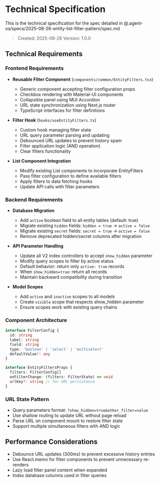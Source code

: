 # Technical Specification

This is the technical specification for the spec detailed in @.agent-os/specs/2025-08-26-entity-list-filter-pattern/spec.md

> Created: 2025-08-26
> Version: 1.0.0

## Technical Requirements

### Frontend Requirements

- **Reusable Filter Component** (`components/common/EntityFilters.tsx`)
  - Generic component accepting filter configuration props
  - Checkbox rendering with Material-UI components
  - Collapsible panel using MUI Accordion
  - URL state synchronization using Next.js router
  - TypeScript interfaces for filter definitions

- **Filter Hook** (`hooks/useEntityFilters.ts`)
  - Custom hook managing filter state
  - URL query parameter parsing and updating
  - Debounced URL updates to prevent history spam
  - Filter application logic (AND operation)
  - Clear filters functionality

- **List Component Integration**
  - Modify existing List components to incorporate EntityFilters
  - Pass filter configuration to define available filters
  - Apply filters to data fetching hooks
  - Update API calls with filter parameters

### Backend Requirements

- **Database Migration**
  - Add `active` boolean field to all entity tables (default: true)
  - Migrate existing `hidden` fields: `hidden = true` → `active = false`
  - Migrate existing `secret` fields: `secret = true` → `active = false`
  - Remove deprecated hidden/secret columns after migration

- **API Parameter Handling**
  - Update all V2 index controllers to accept `show_hidden` parameter
  - Modify query scopes to filter by active status
  - Default behavior: return only `active: true` records
  - When `show_hidden=true`: return all records
  - Maintain backward compatibility during transition

- **Model Scopes**
  - Add `active` and `inactive` scopes to all models
  - Create `visible` scope that respects show_hidden parameter
  - Ensure scopes work with existing query chains

### Component Architecture

```typescript
interface FilterConfig {
  id: string
  label: string
  field: string
  type: 'boolean' | 'select' | 'multiselect'
  defaultValue?: any
}

interface EntityFiltersProps {
  filters: FilterConfig[]
  onFilterChange: (filters: FilterState) => void
  urlKey?: string // for URL persistence
}
```

### URL State Pattern

- Query parameters format: `?show_hidden=true&other_filter=value`
- Use shallow routing to update URL without page reload
- Parse URL on component mount to restore filter state
- Support multiple simultaneous filters with AND logic

## Performance Considerations

- Debounce URL updates (300ms) to prevent excessive history entries
- Use React.memo for filter components to prevent unnecessary re-renders
- Lazy load filter panel content when expanded
- Index database columns used in filter queries